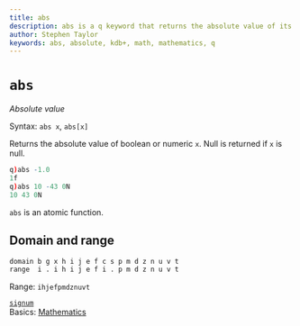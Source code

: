 ```yaml
---
title: abs
description: abs is a q keyword that returns the absolute value of its argument
author: Stephen Taylor
keywords: abs, absolute, kdb+, math, mathematics, q
---
```

# `abs`




_Absolute value_

Syntax: `abs x`, `abs[x]`

Returns the absolute value of boolean or numeric `x`. Null is returned if `x` is null.

```q
q)abs -1.0
1f
q)abs 10 -43 0N
10 43 0N
```

`abs` is an atomic function.

## Domain and range

```txt
domain b g x h i j e f c s p m d z n u v t
range  i . i h i j e f i . p m d z n u v t
```

Range: `ihjefpmdznuvt`

<i class="far fa-hand-point-right"></i> 
[`signum`](signum.md)  
Basics: [Mathematics](../basics/math.md)